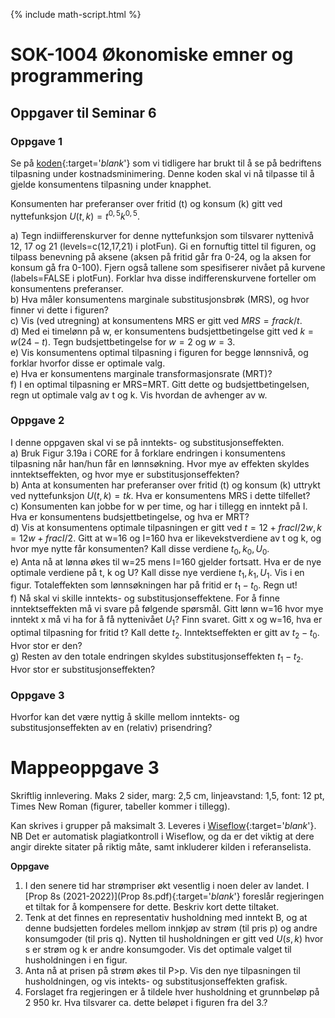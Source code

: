 {% include math-script.html  %} 

# SOK-1004 Økonomiske emner og programmering

## Oppgaver til Seminar 6

### Oppgave 1

Se på [koden](sem6_oppg_1.md){:target='_blank_'} som vi tidligere har brukt til å se på bedriftens tilpasning under kostnadsminimering. Denne koden skal vi nå tilpasse til å gjelde konsumentens tilpasning under knapphet.   

Konsumenten har preferanser over fritid (t) og konsum (k) gitt ved nyttefunksjon $U(t,k)=t^{0,5}k^{0,5}$.   

a) Tegn indiifferenskurver for denne nyttefunksjon som tilsvarer nyttenivå 12, 17 og 21 (levels=c(12,17,21) i plotFun). Gi en fornuftig tittel til figuren, og tilpass benevning på aksene (aksen på fritid går fra 0-24, og la aksen for konsum gå fra 0-100). Fjern også tallene som spesifiserer nivået på kurvene (labels=FALSE i plotFun). Forklar hva disse indifferenskurvene forteller om konsumentens preferanser.   
b) Hva måler konsumentens marginale substitusjonsbrøk (MRS), og hvor finner vi dette i figuren?   
c) Vis (ved utregning) at konsumentens MRS er gitt ved $MRS=frac{k/t}$.   
d) Med ei timelønn på w, er konsumentens budsjettbetingelse gitt ved $k=w(24-t)$. Tegn budsjettbetingelse for $w=2$ og $w=3$.    
e) Vis konsumentens optimal tilpasning i figuren for begge lønnsnivå, og forklar hvorfor disse er optimale valg.   
e) Hva er konsumentens marginale transformasjonsrate (MRT)?   
f) I en optimal tilpasning er MRS=MRT. Gitt dette og budsjettbetingelsen, regn ut optimale valg av t og k. Vis hvordan de avhenger av w.

### Oppgave 2   

I denne oppgaven skal vi se på inntekts- og substitusjonseffekten.   
a) Bruk Figur 3.19a i CORE for å forklare endringen i konsumentens tilpasning når han/hun får en lønnsøkning. Hvor mye av effekten skyldes inntektseffekten, og hvor mye er substitusjonseffekten?   
b) Anta at konsumenten har preferanser over fritid (t) og konsum (k) uttrykt ved nyttefunksjon $U(t,k)=tk$. Hva er konsumentens MRS i dette tilfellet?    
c) Konsumenten kan jobbe for w per time, og har i tillegg en inntekt på I. Hva er konsumentens budsjettbetingelse, og hva er MRT?   
d) Vis at konsumentens optimale tilpasningen er gitt ved $t=12+frac{I/2w}, k=12w+frac{I/2}$. Gitt at w=16 og I=160 hva er likevekstverdiene av t og k, og hvor mye nytte får konsumenten? Kall disse verdiene $t_0, k_0, U_0$.    
e) Anta nå at lønna økes til w=25 mens I=160 gjelder fortsatt. Hva er de nye optimale verdiene på t, k og U? Kall disse nye verdiene $t_1, k_1, U_1$. Vis i en figur. Totaleffekten som lønnsøkningen har på fritid er $t_1-t_0$. Regn ut!   
f) Nå skal vi skille inntekts- og substitusjonseffektene. For å finne inntektseffekten må vi svare på følgende spørsmål. Gitt lønn w=16 hvor mye inntekt x må vi ha for å få nyttenivået $U_1$? Finn svaret. Gitt x og w=16, hva er optimal tilpasning for fritid t? Kall dette $t_2$. Inntektseffekten er gitt av $t_2-t_0$. Hvor stor er den?   
g) Resten av den totale endringen skyldes substitusjonseffekten $t_1-t_2$. Hvor stor er substitusjonseffekten?



### Oppgave 3  

Hvorfor kan det være nyttig å skille mellom inntekts- og substitusjonseffekten av en (relativ) prisendring?   


# Mappeoppgave 3  

Skriftlig innlevering. Maks 2 sider, marg: 2,5 cm, linjeavstand: 1,5, font: 12 pt, Times New Roman (figurer, tabeller kommer i tillegg).  

Kan skrives i grupper på maksimalt 3. Leveres i [Wiseflow](https://europe.wiseflow.net/login/license/6){:target='_blank_'}. NB Det er automatisk plagiatkontroll i Wiseflow, og da er det viktig at dere angir direkte sitater på riktig måte, samt inkluderer kilden i referanselista.

**Oppgave**   
1. I den senere tid har strømpriser økt vesentlig i noen deler av landet. I [Prop 8s (2021-2022)](Prop 8s.pdf){:target='_blank_'} foreslår regjeringen et tiltak for å kompensere for dette. Beskriv kort dette tiltaket.   
2. Tenk at det finnes en representativ husholdning med inntekt B, og at denne budsjetten fordeles mellom innkjøp av strøm (til pris p) og andre konsumgoder (til pris q). Nytten til husholdningen er gitt ved $U(s,k)$ hvor s er strøm og k er andre konsumgoder. Vis det optimale valget til husholdningen i en figur.   
3. Anta nå at prisen på strøm økes til P>p. Vis den nye tilpasningen til husholdningen, og vis intekts- og substitusjonseffekten grafisk.   
4. Forslaget fra regjeringen er å tildele hver husholdning et grunnbeløp på 2 950 kr. Hva tilsvarer ca. dette beløpet i figuren fra del 3.?
